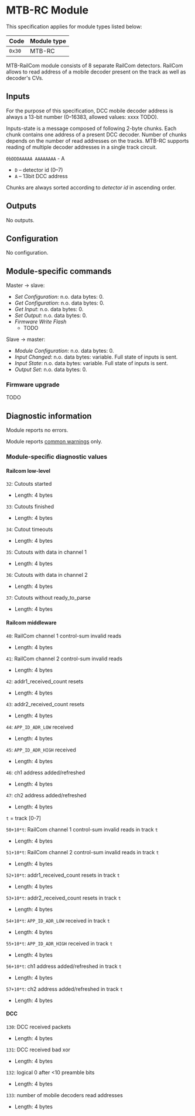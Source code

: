 MTB-RC Module
==============

This specification applies for module types listed below:

| Code   | Module type                                     |
|--------|-------------------------------------------------|
| `0x30` | MTB-RC                                          |


MTB-RailCom module consists of 8 separate RailCom detectors. RailCom allows to
read address of a mobile decoder present on the track as well as decoder's CVs.

## Inputs

For the purpose of this specification, DCC mobile decoder address is always
a 13-bit number (0–16383, allowed values: xxxx TODO).

Inputs-state is a message composed of following 2-byte chunks. Each chunk contains
one address of a present DCC decoder. Number of chunks depends on the number of
read addresses on the tracks. MTB-RC supports reading of multiple decoder
addresses in a single track circuit.

`0bDDDAAAAA AAAAAAAA` - A
* `D` – detector id (0–7)
* `A` – 13bit DCC address

Chunks are always sorted according to *detector id* in ascending order.

## Outputs

No outputs.

## Configuration

No configuration.

## Module-specific commands

Master → slave:

* *Set Configuration*: n.o. data bytes: 0.
* *Get Configuration*: n.o. data bytes: 0.
* *Get Input*: n.o. data bytes: 0.
* *Set Output*: n.o. data bytes: 0.
* *Firmware Write Flash*
  - TODO

Slave → master:

* *Module Configuration*: n.o. data bytes: 0.
* *Input Changed*: n.o. data bytes: variable. Full state of inputs is sent.
* *Input State*: n.o. data bytes: variable. Full state of inputs is sent.
* *Output Set*: n.o. data bytes: 0.

### Firmware upgrade

TODO

## Diagnostic information

Module reports no errors.

Module reports [common warnings](../diag.md) only.

### Module-specific diagnostic values

#### Railcom low-level

`32`: Cutouts started
 * Length: 4 bytes

`33`: Cutouts finished
 * Length: 4 bytes

`34`: Cutout timeouts
 * Length: 4 bytes

`35`: Cutouts with data in channel 1
 * Length: 4 bytes

`36`: Cutouts with data in channel 2
 * Length: 4 bytes

`37`: Cutouts without ready\_to\_parse
 * Length: 4 bytes


#### Railcom middleware

`40`: RailCom channel 1 control-sum invalid reads
 * Length: 4 bytes

`41`: RailCom channel 2 control-sum invalid reads
 * Length: 4 bytes

`42`: addr1\_received\_count resets
 * Length: 4 bytes

`43`: addr2\_received\_count resets
 * Length: 4 bytes

`44`: `APP_ID_ADR_LOW` received
 * Length: 4 bytes

`45`: `APP_ID_ADR_HIGH` received
 * Length: 4 bytes

`46`: ch1 address added/refreshed
 * Length: 4 bytes

`47`: ch2 address added/refreshed
 * Length: 4 bytes


`t` = track [0-7]

`50+10*t`: RailCom channel 1 control-sum invalid reads in track `t`
 * Length: 4 bytes

`51+10*t`: RailCom channel 2 control-sum invalid reads in track `t`
 * Length: 4 bytes

`52+10*t`: addr1\_received\_count resets in track `t`
 * Length: 4 bytes

`53+10*t`: addr2\_received\_count resets in track `t`
 * Length: 4 bytes

`54+10*t`: `APP_ID_ADR_LOW` received in track `t`
 * Length: 4 bytes

`55+10*t`: `APP_ID_ADR_HIGH` received in track `t`
 * Length: 4 bytes

`56+10*t`: ch1 address added/refreshed in track `t`
 * Length: 4 bytes

`57+10*t`: ch2 address added/refreshed in track `t`
 * Length: 4 bytes

#### DCC

`130`: DCC received packets
 * Length: 4 bytes

`131`: DCC received bad xor
 * Length: 4 bytes

`132`: logical 0 after <10 preamble bits
 * Length: 4 bytes

`133`: number of mobile decoders read addresses
 * Length: 4 bytes
